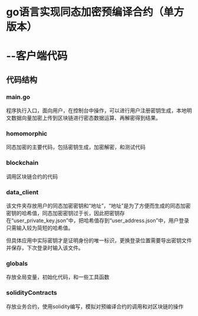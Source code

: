# go语言实现同态加密预编译合约（单方版本）
# --客户端代码
## 代码结构
### main.go
程序执行入口，面向用户，在控制台中操作，可以进行用户注册密钥生成，本地明文数据向量加密上传到区块链进行密态数据运算、再解密得到结果。
### homomorphic
同态加密的主要代码，包括密钥生成，加密解密，和测试代码
### blockchain
调用区块链合约的代码
### data_client
该文件夹存放用户的同态加密密钥和“地址”，“地址”是为了方便而生成的同态加密密钥的哈希值，同态加密密钥过于长，因此把密钥存在“user_private_key.json”中，把哈希值存到“user_address.json”中，用户登录只需输入较为简短的哈希值。

但具体应用中实际密钥才是证明身份的唯一标识，更换登录位置需要导出密钥文件并保存，下次登录时输入该文件。
### globals
存放全局变量，初始化代码，和一些工具函数
### solidityContracts
存放业务合约，使用solidity编写，模拟对预编译合约的调用和对区块链的操作